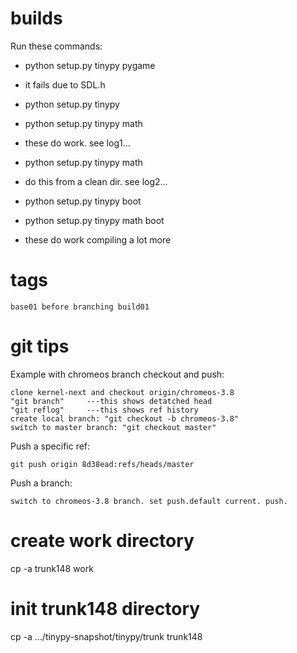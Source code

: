 
builds
======

Run these commands:

 * python setup.py tinypy pygame
  * it fails due to SDL.h

 * python setup.py tinypy 
 * python setup.py tinypy math
  * these do work. see log1...

 * python setup.py tinypy math
  * do this from a clean dir. see log2...

 * python setup.py tinypy boot
 * python setup.py tinypy math boot
  * these do work compiling a lot more
 

tags
====

    base01 before branching build01


git tips
========

Example with chromeos branch checkout and push:

    clone kernel-next and checkout origin/chromeos-3.8
    "git branch"     ---this shows detatched head
    "git reflog"     ---this shows ref history
    create local branch: "git checkout -b chromeos-3.8"
    switch to master branch: "git checkout master"

Push a specific ref:

    git push origin 8d38ead:refs/heads/master

Push a branch:

    switch to chromeos-3.8 branch. set push.default current. push.


create work directory
=====================

cp -a trunk148 work


init trunk148 directory
=======================

cp -a .../tinypy-snapshot/tinypy/trunk trunk148

